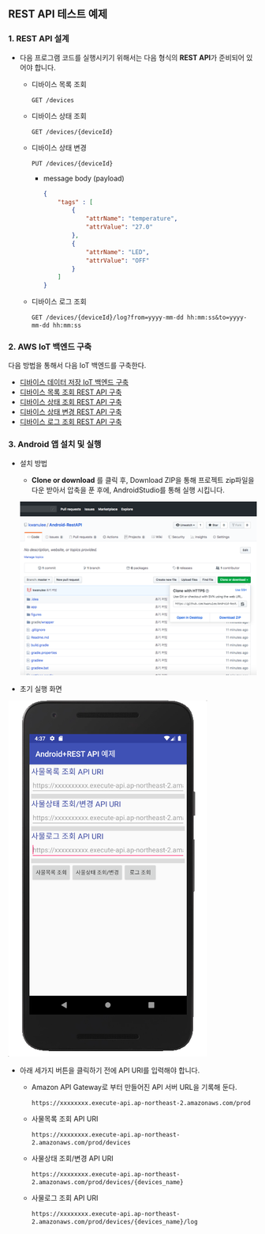 ## REST API 테스트 예제

### 1. REST API 설계
- 다음 프로그램 코드를 실행시키기 위해서는 다음 형식의 **REST API**가 준비되어 있어야 합니다.
	- 디바이스 목록 조회
		
		```
		GET /devices
		```
	
	- 디바이스 상태 조회

		```	
		GET /devices/{deviceId}
		```
	- 디바이스 상태 변경

		```	
		PUT /devices/{deviceId}
		```
		
		- message body (payload)
		
			```json
			{ 
				"tags" : [
					{
						"attrName": "temperature",
						"attrValue": "27.0"
					},
					{
						"attrName": "LED",
						"attrValue": "OFF"
					}
				]
			}

	
	- 디바이스 로그 조회	

		```		
		GET /devices/{deviceId}/log?from=yyyy-mm-dd hh:mm:ss&to=yyyy-mm-dd hh:mm:ss
		```
		
### 2. AWS IoT 백엔드 구축

다음 방법을 통해서 다음 IoT 백엔드를 구축한다.

- [디바이스 데이터 저장 IoT 백엔드 구축](https://kwanulee.github.io/IoTPlatform/dynamodb.html#4)
- [디바이스 목록 조회 REST API 구축](https://kwanulee.github.io/IoTPlatform/api-gateway-3.1.html)
- [디바이스 상태 조회 REST API 구축](https://kwanulee.github.io/IoTPlatform/api-gateway-3.2.html)
- [디바이스 상태 변경 REST API 구축](https://kwanulee.github.io/IoTPlatform/api-gateway-3.3.html)
- [디바이스 로그 조회 REST API 구축](https://kwanulee.github.io/IoTPlatform/api-gateway-3.4.html)

### 3. Android 앱 설치 및 실행
- 설치 방법
	- **Clone or download** 를 클릭 후, Download ZIP을 통해 프로젝트 zip파일을 다운 받아서 압축을 푼 후에, AndroidStudio를 통해 실행 시킵니다.
	
	![](figures/install.png)

- 초기 실행 화면

![](figures/screenshot1.png)

- 아래 세가지 버튼을 클릭하기 전에 API URI를 입력해야 합니다.
	- Amazon API Gateway로 부터 만들어진  API 서버 URL을 기록해 둔다. 
		
		```
		https://xxxxxxxx.execute-api.ap-northeast-2.amazonaws.com/prod 
		```
	- 사물목록 조회 API URI
		
		```
		https://xxxxxxxx.execute-api.ap-northeast-2.amazonaws.com/prod/devices
		```
	
	- 사물상태 조회/변경 API URI

		```
		https://xxxxxxxx.execute-api.ap-northeast-2.amazonaws.com/prod/devices/{devices_name}
		```
	- 사물로그 조회 API URI

		```
		https://xxxxxxxx.execute-api.ap-northeast-2.amazonaws.com/prod/devices/{devices_name}/log
		```	